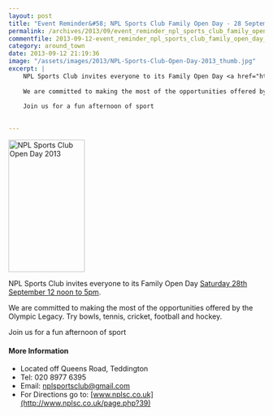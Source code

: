 ```yaml
---
layout: post
title: "Event Reminder&#58; NPL Sports Club Family Open Day - 28 September 2013"
permalink: /archives/2013/09/event_reminder_npl_sports_club_family_open_day_28.html
commentfile: 2013-09-12-event_reminder_npl_sports_club_family_open_day_28
category: around_town
date: 2013-09-12 21:19:36
image: "/assets/images/2013/NPL-Sports-Club-Open-Day-2013_thumb.jpg"
excerpt: |
    NPL Sports Club invites everyone to its Family Open Day <a href="https://stmargarets.london/event/event/200705144138">Saturday 28th September 12 noon to 5pm</a>
    
    We are committed to making the most of the opportunities offered by the Olympic Legacy.  Try bowls, tennis, cricket, football and hockey.
    
    Join us for a fun afternoon of sport
    

---
```


<a href="/assets/images/2013/NPL-Sports-Club-Open-Day-2013.jpg" title="See larger version of - NPL Sports Club Open Day 2013"><img src="/assets/images/2013/NPL-Sports-Club-Open-Day-2013_thumb.jpg" width="150" height="261" alt="NPL Sports Club Open Day 2013" class="photo right" /></a>

NPL Sports Club invites everyone to its Family Open Day [Saturday 28th September 12 noon to 5pm](/event/event/200705144138).

We are committed to making the most of the opportunities offered by the Olympic Legacy. Try bowls, tennis, cricket, football and hockey.

Join us for a fun afternoon of sport

#### More Information

-   Located off Queens Road, Teddington
-   Tel: 020 8977 6395
-   Email: <nplsportsclub@gmail.com>
-   For Directions go to: [www.nplsc.co.uk](http://www.nplsc.co.uk/page.php?39)
